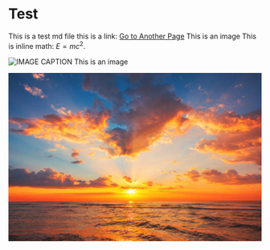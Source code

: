 # Test
This is a test md file
this is a link: [Go to Another Page](another-page.md)
This is an image 
This is inline math: $E = mc^2$.

![IMAGE CAPTION](media/img.png)
This is an image

![IMAGE CAPTION](media/img2.jpg)
